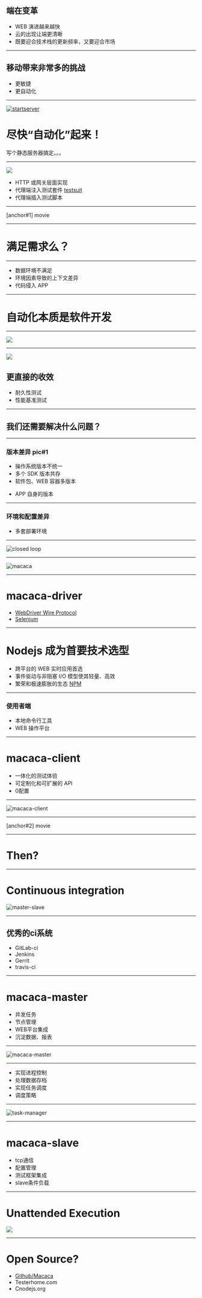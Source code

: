## 端在变革

- WEB 演进越来越快
- 云的出现让端更清晰
- 既要迎合技术栈的更新频率，又要迎合市场

- - -

## 移动带来非常多的挑战

- 更敏捷
- 更自动化

- - -

[![startserver](http://ww2.sinaimg.cn/mw1024/6d308bd9gw1ethi9lx1k2j205k05kt8o.jpg)](https://github.com/xudafeng/startserver)

# 尽快“自动化”起来！

写个静态服务器搞定。。。

- - -

![](http://ww3.sinaimg.cn/mw1024/6d308bd9gw1ethj7x0yl0j20bj09mmx6.jpg)

- HTTP 或网关层面实现
- 代理端注入测试套件 [testsuit](https://github.com/startserver/startserver-testsuit)
- 代理端插入测试脚本

- - -

[anchor#1] movie

- - -

# 满足需求么？

- - -

- 数据环境不满足
- 环境因素导致的上下文差异
- 代码侵入 APP

- - -

# 自动化本质是软件开发

- - -

![](http://ww3.sinaimg.cn/mw1024/6d308bd9gw1etpjszhnpij21670m44dz.jpg)

- - -

![](http://ww4.sinaimg.cn/mw1024/6d308bd9gw1etym6axay9j20fj0a2t8u.jpg)

## 更直接的收效

- 耐久性测试
- 性能基准测试

<!--
人工无法完成的工作
-->

- - -

## 我们还需要解决什么问题？

- - -

### 版本差异 pic#1

- 操作系统版本不统一
- 多个 SDK 版本共存
- 软件包、WEB 容器多版本
<!--
webkit ios 强制、 android 动态载入
容器带来的诡异问题、ajax 基础功能
-->
- APP 自身的版本

- - -

### 环境和配置差异

- 多套部署环境
<!--
依赖数据库部署
-->

- - -

![closed loop](http://ww3.sinaimg.cn/mw1024/6d308bd9gw1etxqcy1riij20kz0ifdgw.jpg)

- - -

![macaca](http://ww1.sinaimg.cn/mw1024/6d308bd9gw1etxidh1ef4j20if0goab9.jpg)

- - -

# macaca-driver

- [WebDriver Wire Protocol](https://w3c.github.io/webdriver/webdriver-spec.html)
- [Selenium](https://github.com/SeleniumHQ/selenium)

- - -

# Nodejs 成为首要技术选型

- 跨平台的 WEB 实时应用首选
- 事件驱动与非阻塞 I/O 模型使其轻量、高效
- 繁荣和极速膨胀的生态 [NPM](https://www.npmjs.org/)

- - -

### 使用者端

- 本地命令行工具
- WEB 操作平台

- - -

# macaca-client

- 一体化的测试体验
- 可定制化和可扩展的 API
- 0配置

- - -

![macaca-client](http://ww1.sinaimg.cn/mw1024/6d308bd9gw1etit90ka86j20m80gc0uf.jpg)

- - -

[anchor#2] movie

- - -

# Then?

- - -

# Continuous integration

![master-slave](http://ww4.sinaimg.cn/mw1024/6d308bd9gw1etiu13q4syj20m80hnmyb.jpg)

- - -

## 优秀的ci系统

- GitLab-ci
- Jenkins
- Gerrit
- travis-ci

- - -

# macaca-master

- 并发任务
- 节点管理
- WEB平台集成
- 沉淀数据、报表

- - -

![macaca-master](http://ww3.sinaimg.cn/mw1024/6d308bd9gw1etxn07kouej20lo0irmyy.jpg)

- - -

- 实现进程控制
- 处理数据存档
- 实现任务调度
- 调度策略

- - -

![task-manager](http://ww3.sinaimg.cn/mw1024/6d308bd9gw1etxpqi85i2j20kr0fl0uu.jpg)

- - -

# macaca-slave

- tcp通信
- 配置管理
- 测试框架集成
- slave条件负载

- - -

# Unattended Execution

![](http://ww4.sinaimg.cn/mw1024/6d308bd9gw1etylmslyvdj20k907hjsg.jpg)

- - -

# Open Source?

- [Github/Macaca](https://github.com/macacajs)
- Testerhome.com
- Cnodejs.org

